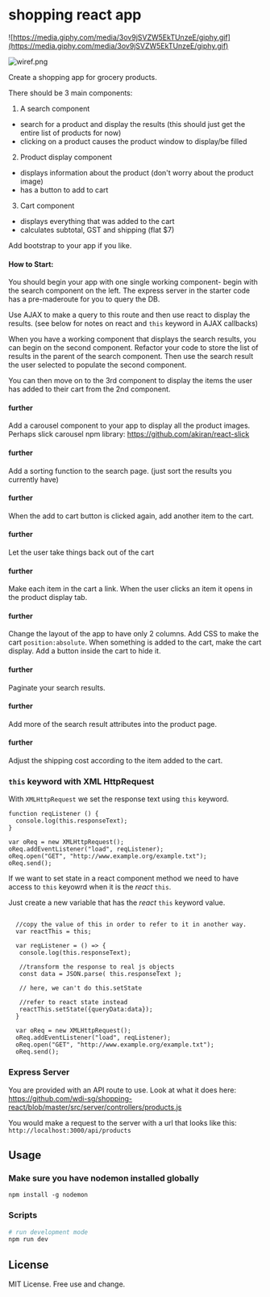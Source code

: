 # shopping react app
![https://media.giphy.com/media/3ov9jSVZW5EkTUnzeE/giphy.gif](https://media.giphy.com/media/3ov9jSVZW5EkTUnzeE/giphy.gif)

![wiref.png](wiref.png)

Create a shopping app for grocery products.

There should be 3 main components:

1. A search component
  - search for a product and display the results (this should just get the entire list of products for now)
  - clicking on a product causes the product window to display/be filled
  
2. Product display component
  - displays information about the product (don't worry about the product image)
  - has a button to add to cart
  
3. Cart component
  - displays everything that was added to the cart
  - calculates subtotal, GST and shipping (flat $7)
  
Add bootstrap to your app if you like.

#### How to Start:
You should begin your app with one single working component- begin with the search component on the left. The express server in the starter code has a pre-maderoute for you to query the DB.

Use AJAX to make a query to this route and then use react to display the results. (see below for notes on react and `this` keyword in AJAX callbacks)

When you have a working component that displays the search results, you can begin on the second component. Refactor your code to store the list of results in the parent of the search component. Then use the search result the user selected to populate the second component.

You can then move on to the 3rd component to display the items the user has added to their cart from the 2nd component.

#### further
Add a carousel component to your app to display all the product images. Perhaps slick carousel npm library: https://github.com/akiran/react-slick
  
#### further
Add a sorting function to the search page. (just sort the results you currently have)

#### further
When the add to cart button is clicked again, add another item to the cart.

#### further
Let the user take things back out of the cart

#### further
Make each item in the cart a link. When the user clicks an item it opens in the product display tab.

#### further
Change the layout of the app to have only 2 columns. Add CSS to make the cart `position:absolute`. When something is added to the cart, make the cart display. Add a button inside the cart to hide it.

#### further
Paginate your search results.

#### further
Add more of the search result attributes into the product page.

#### further
Adjust the shipping cost according to the item added to the cart.

### `this` keyword with XML HttpRequest
With `XMLHttpRequest` we set the response text using `this` keyword.
```
function reqListener () {
  console.log(this.responseText);
}

var oReq = new XMLHttpRequest();
oReq.addEventListener("load", reqListener);
oReq.open("GET", "http://www.example.org/example.txt");
oReq.send();
```

If we want to set state in a react component method we need to have access to `this` keyowrd when it is the *react* `this`.

Just create a new variable that has the *react* `this` keyword value. 
```

  //copy the value of this in order to refer to it in another way.
  var reactThis = this;
  
  var reqListener = () => {
   console.log(this.responseText);
   
   //transform the response to real js objects
   const data = JSON.parse( this.responseText );
   
   // here, we can't do this.setState
   
   //refer to react state instead
   reactThis.setState({queryData:data});
  }

  var oReq = new XMLHttpRequest();
  oReq.addEventListener("load", reqListener);
  oReq.open("GET", "http://www.example.org/example.txt");
  oReq.send();

```

### Express Server
You are provided with an API route to use. Look at what it does here: https://github.com/wdi-sg/shopping-react/blob/master/src/server/controllers/products.js

You would make a request to the server with a url that looks like this: `http://localhost:3000/api/products`

## Usage

### Make sure you have nodemon installed globally
```
npm install -g nodemon
```

### Scripts
```bash
# run development mode
npm run dev
```

## License
MIT License. Free use and change.


